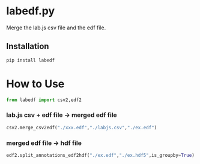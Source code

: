 # labedf.py
 Merge the lab.js csv file and the edf file.

## Installation
`
pip install labedf
`

# How to Use
```py
from labedf import csv2,edf2
```
### lab.js csv + edf file → merged edf file
```py
csv2.merge_csv2edf("./xxx.edf","./labjs.csv","./ex.edf")
```

### merged edf file → hdf file
```py
edf2.split_annotations_edf2hdf("./ex.edf","./ex.hdf5",is_groupby=True)
```
